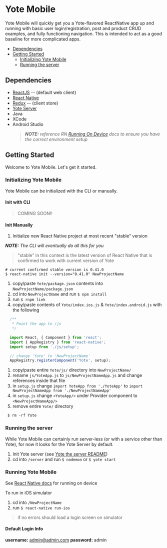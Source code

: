 
# Yote Mobile
Yote Mobile will quickly get you a Yote-flavored ReactNative app up and running with basic user login/registration, post and product CRUD examples, and fully functioning navigation. This is intended to act as a good baseline for more complicated apps.

* [Dependencies](#dependencies)
* [Getting Started](#getting-started)
  - [Initializing Yote Mobile](#initializing-yote-mobile)
  - [Running the server](#running-the-server)

## Dependencies
- [ReactJS](https://reactjs.com/)  -- (default web client)
- [React Native](https://reactnative.com)
- [Redux](https://redux.js.org/)  -- (client store)
- [Yote Server](/server/README.md)
- Java
- XCode
- Android Studio
  > _**NOTE:** reference RN [Running On Device](http://facebook.github.io/react-native/releases/0.41/docs/running-on-device.html#running-on-device) docs to ensure you have the correct environment setup_



## Getting Started
Welcome to Yote Mobile. Let's get it started.


### Initializing Yote Mobile
Yote Mobile can be initialized with the CLI or manually.

#### Init with CLI
> COMING SOON!!

#### Init Manually

1. Initialize new React Native project at most recent "stable" version

  _**NOTE:** The CLI will eventually do all this for you_

  > "stable" in this context is the latest version of React Native that is confirmed to work with current version of Yote

  ```
  # current confirmed stable version is 0.41.0  
  $ react-native init --version="0.41.0" NewProjectName
  ```

1. copy/paste `Yote/package.json` contents into `NewProjectName/package.json`
1. cd into `NewProjectName` and run `$ npm install`
1. run `$ rnpm link`
1. copy/paste contents of `Yote/index.ios.js` & `Yote/index.android.js` with the following
  ```js
    /**
     * Point the app to /js
     */

    import React, { Component } from 'react';
    import { AppRegistry } from 'react-native';
    import setup from './js/setup';

    // change 'Yote' to 'NewProjectName'
    AppRegistry.registerComponent('Yote', setup);

  ```
1. copy/paste entire `Yote/js/` directory into `NewProjectName/`
1. rename `js/YoteApp.js` to `js/NewProjectNameApp.js` and change references inside that file
1. in `setup.js` change `import YoteApp from './YoteApp'` to `import NewProjectNameApp from './NewProjectNameApp'`
1. in `setup.js` change `<YoteApp/>` under Provider component to `<NewProjectNameApp/>`
1. remove entire `Yote/` directory
  ```
   $ rm -rf Yote
  ```


### Running the server

While Yote Mobile can certainly run server-less (or with a service other than Yote), for now it looks for the Yote Server by default.
1. Init Yote server (see [Yote the server README](/server/README.md#getting-started))
1. cd into `/server` and run `$ nodemon` or `$ yote start`

### Running Yote Mobile
See [React Native docs](http://facebook.github.io/react-native/releases/0.41/docs/running-on-device.html#running-on-device) for running on device

To run in iOS simulator
1. cd into `/NewProjectName`
1. run `$ react-native run-ios`

> if no errors should load a login screen on simulator

#### Default Login Info
**username:** admin@admin.com
**password:** admin
